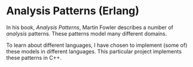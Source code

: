 Analysis Patterns (Erlang)
==========================

In his book, _Analysis Patterns_, Martin Fowler describes a number of
*analysis* patterns. These patterns model many different domains.

To learn about different languages, I have chosen to implement (some
of) these models in different languages. This particular project
implements these patterns in C++.

